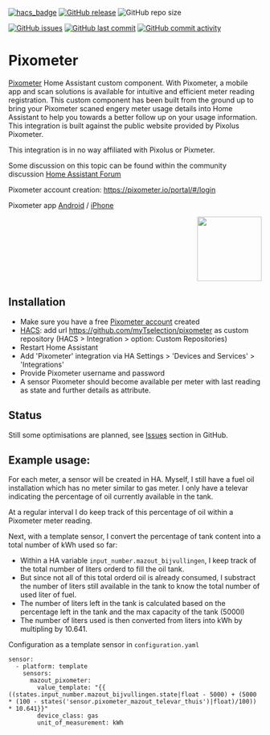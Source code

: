 [![hacs_badge](https://img.shields.io/badge/HACS-Custom-41BDF5.svg)](https://github.com/hacs/integration)
[![GitHub release](https://img.shields.io/github/release/myTselection/pixometer.svg)](https://github.com/myTselection/pixometer/releases)
![GitHub repo size](https://img.shields.io/github/repo-size/myTselection/pixometer.svg)

[![GitHub issues](https://img.shields.io/github/issues/myTselection/pixometer.svg)](https://github.com/myTselection/pixometer/issues)
[![GitHub last commit](https://img.shields.io/github/last-commit/myTselection/pixometer.svg)](https://github.com/myTselection/pixometer/commits/master)
[![GitHub commit activity](https://img.shields.io/github/commit-activity/m/myTselection/pixometer.svg)](https://github.com/myTselection/pixometer/graphs/commit-activity)

# Pixometer
[Pixometer](https://pixometer.io/info/) Home Assistant custom component. With Pixometer, a mobile app and scan solutions is available for intuitive and efficient meter reading registration. This custom component has been built from the ground up to bring your Pixometer scaned engery meter usage details into Home Assistant to help you towards a better follow up on your usage information. This integration is built against the public website provided by Pixolus Pixometer.

This integration is in no way affiliated with Pixolus or Pixmeter.

Some discussion on this topic can be found within the community discussion [Home Assistant Forum](https://community.home-assistant.io/t/pixometer-integration/285608)

Pixometer account creation: https://pixometer.io/portal/#/login 

Pixometer app [Android](https://play.google.com/store/apps/details?id=com.pixolus.pixometer) / [iPhone](https://apps.apple.com/app/apple-store/id934332635)
<p align="right"><img src="https://raw.githubusercontent.com/myTselection/pixometer/master/logo.png" width="128"/></p>
<!-- <p align="center"><img src="https://github.com/myTselection/pixometer/blob/main/Gauge%20Card%20Configuration.png"/></p> -->


## Installation
- Make sure you have a free [Pixometer account](https://pixometer.io/portal/#/login) created
- [HACS](https://hacs.xyz/): add url https://github.com/myTselection/pixometer as custom repository (HACS > Integration > option: Custom Repositories)
- Restart Home Assistant
- Add 'Pixometer' integration via HA Settings > 'Devices and Services' > 'Integrations'
- Provide Pixometer username and password
- A sensor Pixometer should become available per meter with last reading as state and further details as attribute.

## Status
Still some optimisations are planned, see [Issues](https://github.com/myTselection/pixometer/issues) section in GitHub.

## Example usage:
For each meter, a sensor will be created in HA.
Myself, I still have a fuel oil installation which has no meter similar to gas meter. I only have a televar indicating the percentage of oil currently available in the tank.

At a regular interval I do keep track of this percentage of oil within a Pixometer meter reading. 

Next, with a template sensor, I convert the percentage of tank content into a total number of kWh used so far:
- Within a HA variable `input_number.mazout_bijvullingen`, I keep track of the total number of liters orderd to fill the oil tank. 
- But since not all of this total orderd oil is already consumed, I substract the number of liters still available in the tank to know the total number of used liter of fuel. 
- The number of liters left in the tank is calculated based on the percentage left in the tank and the max capacity of the tank (5000l)
- The number of liters used is then converted from liters into kWh by multipling by 10.641.

Configuration as a template sensor in `configuration.yaml`

```
sensor: 
  - platform: template
    sensors:
      mazout_pixometer:
        value_template: "{{ ((states.input_number.mazout_bijvullingen.state|float - 5000) + (5000 * (100 - states('sensor.pixometer_mazout_televar_thuis')|float)/100)) * 10.641}}"
        device_class: gas
        unit_of_measurement: kWh
```
